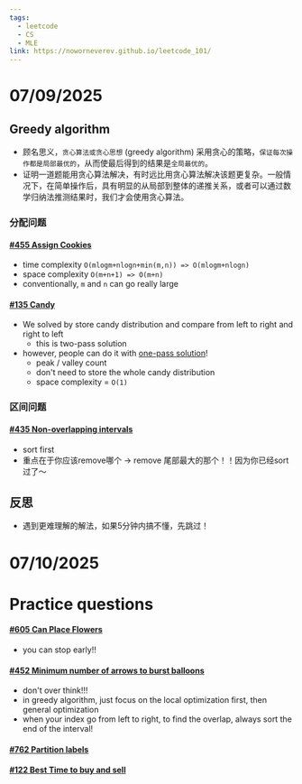 ```yaml
---
tags:
  - leetcode
  - CS
  - MLE
link: https://noworneverev.github.io/leetcode_101/
---
```

# 07/09/2025
## Greedy algorithm 
- 顾名思义，`贪心算法或贪心思想` (greedy algorithm) 采用贪心的策略，`保证每次操作都是局部最优的`，从而使最后得到的结果是`全局最优的`。
- 证明一道题能用贪心算法解决，有时远比用贪心算法解决该题更复杂。一般情况下，在简单操作后，具有明显的从局部到整体的递推关系，或者可以通过数学归纳法推测结果时，我们才会使用贪心算法。
### 分配问题
#### [\#455 Assign Cookies](https://leetcode.com/problems/assign-cookies/)
- time complexity `O(mlogm+nlogn+min(m,n)) => O(mlogm+nlogn)`
- space complexity `O(m+n+1) => O(m+n)`
- conventionally, `m` and `n` can go really large
#### [\#135 Candy](https://leetcode.com/problems/candy/description/)
- We solved by store candy distribution and compare from left to right and right to left
	- this is two-pass solution
- however, people can do it with [one-pass solution](https://leetcode.com/problems/candy/solutions/4037646/99-20-greedy-two-one-pass/)!
	- peak / valley count
	- don't need to store the whole candy distribution
	- space complexity  = `O(1)`
### 区间问题
#### [\#435 Non-overlapping intervals](https://leetcode.com/problems/non-overlapping-intervals/description/)
- sort first
- 重点在于你应该remove哪个 -> remove 尾部最大的那个！！因为你已经sort过了～
## 反思
- 遇到更难理解的解法，如果5分钟内搞不懂，先跳过！

# 07/10/2025
# Practice questions
#### [\#605 Can Place Flowers](https://leetcode.com/problems/can-place-flowers/description/)
- you can stop early!!
#### [\#452 Minimum number of arrows to burst balloons](https://leetcode.com/problems/minimum-number-of-arrows-to-burst-balloons/description/)
- don't over think!!!
- in greedy algorithm, just focus on the local optimization first, then general optimization
- when your index go from left to right, to find the overlap, always sort the end of the interval!
#### [\#762 Partition labels](https://leetcode.com/problems/partition-labels/description/)
#### [\#122 Best Time to buy and sell](https://leetcode.com/problems/best-time-to-buy-and-sell-stock-ii/description/)

